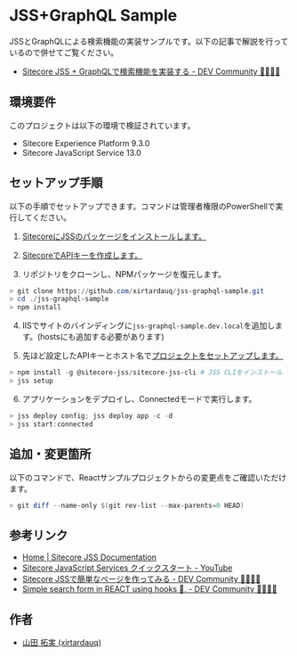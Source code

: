 # JSS+GraphQL Sample
JSSとGraphQLによる検索機能の実装サンプルです。以下の記事で解説を行っているので併せてご覧ください。

- [Sitecore JSS + GraphQLで検索機能を実装する - DEV Community 👩‍💻👨‍💻](https://dev.to/xirtardauq/sitecore-jss-graphql-33id-temp-slug-5215672)

## 環境要件
このプロジェクトは以下の環境で検証されています。

- Sitecore Experience Platform 9.3.0
- Sitecore JavaScript Service 13.0

## セットアップ手順
以下の手順でセットアップできます。コマンドは管理者権限のPowerShellで実行してください。

1. [SitecoreにJSSのパッケージをインストールします。](https://jss.sitecore.com/docs/getting-started/jss-server-install#server-components-installation)

1. [SitecoreでAPIキーを作成します。](https://jss.sitecore.com/docs/techniques/graphql/graphql-overview#setting-up-sitecore-graphql)

1. リポジトリをクローンし、NPMパッケージを復元します。

```powershell
> git clone https://github.com/xirtardauq/jss-graphql-sample.git
> cd ./jss-graphql-sample
> npm install
```

4. IISでサイトのバインディングに`jss-graphql-sample.dev.local`を追加します。(hostsにも追加する必要があります)

1. 先ほど設定したAPIキーとホスト名で[プロジェクトをセットアップします。](https://jss.sitecore.com/docs/getting-started/app-deployment#step-1-setup-connection-information)  

```powershell
> npm install -g @sitecore-jss/sitecore-jss-cli # JSS CLIをインストール
> jss setup
```

6. アプリケーションをデプロイし、Connectedモードで実行します。

```powershell
> jss deploy config; jss deploy app -c -d
> jss start:connected
```

## 追加・変更箇所
以下のコマンドで、Reactサンプルプロジェクトからの変更点をご確認いただけます。

```powershell
> git diff --name-only $(git rev-list --max-parents=0 HEAD)
```

## 参考リンク
- [Home | Sitecore JSS Documentation](https://jss.sitecore.com/)
- [Sitecore JavaScript Services クイックスタート - YouTube](https://www.youtube.com/playlist?list=PL35wZQvLcxOisI2D_0VFpmjzd255StIwg)
- [Sitecore JSSで簡単なページを作ってみる - DEV Community 👩‍💻👨‍💻](https://dev.to/xirtardauq/sitecore-jss-546g)
- [Simple search form in REACT using hooks 🔎. - DEV Community 👩‍💻👨‍💻](https://dev.to/asimdahall/simple-search-form-in-react-using-hooks-42pg)

## 作者
- [山田 拓実 (xirtardauq)](https://twitter.com/xirtardauq)
